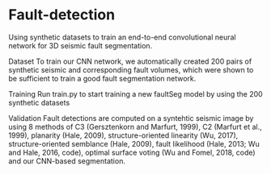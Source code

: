 # Fault-detection

Using synthetic datasets to train an end-to-end convolutional neural network for 3D seismic fault segmentation.

Dataset
To train our CNN network, we automatically created 200 pairs of synthetic seismic and corresponding fault volumes, which were shown to be sufficient to train a good fault segmentation network.

Training
Run train.py to start training a new faultSeg model by using the 200 synthetic datasets

Validation
Fault detections are computed on a syntehtic seismic image by using 8 methods of C3 (Gersztenkorn and Marfurt, 1999), C2 (Marfurt et al., 1999), planarity (Hale, 2009), structure-oriented linearity (Wu, 2017), structure-oriented semblance (Hale, 2009), fault likelihood (Hale, 2013; Wu and Hale, 2016, code), optimal surface voting (Wu and Fomel, 2018, code) and our CNN-based segmentation.
